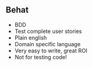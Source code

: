 ## Behat

* BDD
* Test complete user stories
* Plain english
* Domain specific language
* Very easy to write, great ROI
* Not for testing code!
